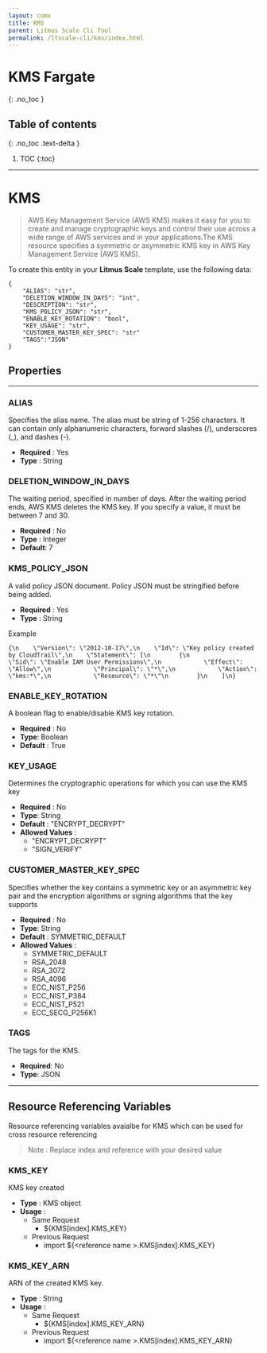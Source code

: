 ```yaml
---
layout: comx
title: KMS
parent: Litmus Scale Cli Tool
permalink: /ltscale-cli/kms/index.html
---
```

# KMS Fargate
{: .no_toc }

## Table of contents
{: .no_toc .text-delta }

1. TOC
{:toc}

---


# KMS
> AWS Key Management Service (AWS KMS) makes it easy for you to create and manage cryptographic keys and control their use across a wide range of AWS services and in your applications.The KMS resource specifies a symmetric or asymmetric KMS key in AWS Key Management Service (AWS KMS).

To create this entity in your **Litmus Scale** template, use the following data:
```
{
    "ALIAS": "str",
    "DELETION_WINDOW_IN_DAYS": "int",
    "DESCRIPTION": "str",
    "KMS_POLICY_JSON": "str",
    "ENABLE_KEY_ROTATION": "bool",
    "KEY_USAGE": "str",
    "CUSTOMER_MASTER_KEY_SPEC": "str"
    "TAGS":"JSON"
}

```
## Properties

---
### ALIAS
Specifies the alias name. The alias must be string of 1-256 characters. It can contain only alphanumeric characters, forward slashes (/), underscores (_), and dashes (-).
 - **Required** : Yes
 - **Type** : String

### DELETION_WINDOW_IN_DAYS
The waiting period, specified in number of days. After the waiting period ends, AWS KMS deletes the KMS key. If you specify a value, it must be between 7 and 30.
- **Required** : No
- **Type** : Integer
- **Default**: 7

### KMS_POLICY_JSON
A valid policy JSON document. Policy JSON must be stringified before being added.
- **Required** : Yes
- **Type** : String

Example
```
{\n    \"Version\": \"2012-10-17\",\n    \"Id\": \"Key policy created by CloudTrail\",\n    \"Statement\": [\n        {\n            \"Sid\": \"Enable IAM User Permissions\",\n            \"Effect\": \"Allow\",\n            \"Principal\": \"*\",\n            \"Action\": \"kms:*\",\n            \"Resource\": \"*\"\n        }\n    ]\n}
```

### ENABLE_KEY_ROTATION
A boolean flag to enable/disable KMS key rotation.
- **Required** : No
- **Type**: Boolean
- **Default** : True

### KEY_USAGE
Determines the cryptographic operations for which you can use the KMS key
- **Required** : No
- **Type**: String
- **Default** : "ENCRYPT_DECRYPT"
- **Allowed Values** : 
    - "ENCRYPT_DECRYPT"
    - "SIGN_VERIFY"

### CUSTOMER_MASTER_KEY_SPEC
Specifies whether the key contains a symmetric key or an asymmetric key pair and the encryption algorithms or signing algorithms that the key supports
- **Required** : No
- **Type**: String
- **Default** : SYMMETRIC_DEFAULT
- **Allowed Values** : 
    - SYMMETRIC_DEFAULT
    - RSA_2048
    - RSA_3072 
    - RSA_4096 
    - ECC_NIST_P256
    - ECC_NIST_P384
    - ECC_NIST_P521
    - ECC_SECG_P256K1

### TAGS
The tags for the KMS.
- **Required**: No
- **Type**: JSON

---
##  Resource Referencing Variables
Resource referencing variables avaialbe for KMS which can be used for cross resource referencing
> Note : Replace index and reference with your desired value 

### KMS_KEY
KMS key created 
- **Type** : KMS object
- **Usage** :
    - Same Request
        - ${KMS[index].KMS_KEY}
    - Previous Request
        - import ${\<reference name \>.KMS[index].KMS_KEY}

### KMS_KEY_ARN
ARN of the created KMS key.
- **Type** : String
- **Usage** :
    - Same Request
        - ${KMS[index].KMS_KEY_ARN}
    - Previous Request
        - import ${\<reference name \>.KMS[index].KMS_KEY_ARN}